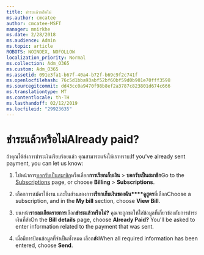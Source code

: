 ```yaml
---
title: ชำระแล้วหรือไม่
ms.author: cmcatee
author: cmcatee-MSFT
manager: mnirkhe
ms.date: 2/28/2018
ms.audience: Admin
ms.topic: article
ROBOTS: NOINDEX, NOFOLLOW
localization_priority: Normal
ms.collection: Adm_O365
ms.custom: Adm_O365
ms.assetid: 091e3fa1-b67f-40a4-b72f-b69c9f2c741f
ms.openlocfilehash: 76c5d1bba93abf52bf60bf59d0b901e70fff3598
ms.sourcegitcommit: dd43cc0a9470f98b8ef2a3787c823801d674c666
ms.translationtype: MT
ms.contentlocale: th-TH
ms.lasthandoff: 02/12/2019
ms.locfileid: "29923635"
---
```

# <a name="already-paid"></a><span data-ttu-id="aa88a-102">ชำระแล้วหรือไม่</span><span class="sxs-lookup"><span data-stu-id="aa88a-102">Already paid?</span></span>

<span data-ttu-id="aa88a-103">ถ้าคุณได้ส่งการชำระเงินเรียบร้อยแล้ว คุณสามารถแจ้งให้เราทราบ:</span><span class="sxs-lookup"><span data-stu-id="aa88a-103">If you've already sent payment, you can let us know:</span></span>
  
1. <span data-ttu-id="aa88a-104">ไปหน้าการ[บอกรับเป็นสมาชิก](https://go.microsoft.com/fwlink/p/?linkid=842054)หรือเลือก**การเรียกเก็บเงิน** \> **บอกรับเป็นสมาชิก**</span><span class="sxs-lookup"><span data-stu-id="aa88a-104">Go to the [Subscriptions](https://go.microsoft.com/fwlink/p/?linkid=842054) page, or choose **Billing** \> **Subscriptions**.</span></span>
    
2. <span data-ttu-id="aa88a-105">เลือกการสมัครใช้งาน และในส่วนของการ**เรียกเก็บเงินของฉัน\*\*\*\*ดูสูตร**ที่เลือก</span><span class="sxs-lookup"><span data-stu-id="aa88a-105">Choose a subscription, and in the **My bill** section, choose **View Bill**.</span></span>
    
3. <span data-ttu-id="aa88a-p101">บนหน้า**รายละเอียดรายการ**เลือก**ชำระแล้วหรือไม่?** คุณจะถูกขอให้ใส่ข้อมูลที่เกี่ยวข้องกับการชำระเงินที่ส่ง</span><span class="sxs-lookup"><span data-stu-id="aa88a-p101">On the **Bill details** page, choose **Already Paid?** You'll be asked to enter information related to the payment that was sent.</span></span> 
    
4. <span data-ttu-id="aa88a-108">เมื่อมีการป้อนข้อมูลที่จำเป็นทั้งหมด เลือก**ส่ง**</span><span class="sxs-lookup"><span data-stu-id="aa88a-108">When all required information has been entered, choose **Send**.</span></span>
    

